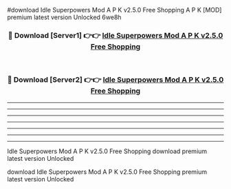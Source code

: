 #download Idle Superpowers Mod A P K v2.5.0 Free Shopping  A P K [MOD] premium latest version Unlocked 6we8h 



<div align="center">
<h3>🔴 Download [Server1] 👉👉 <a href="https://apkdownload2.web.app/">Idle Superpowers Mod A P K v2.5.0 Free Shopping </a></h3><br>

<h3>🔴 Download [Server2] 👉👉 <a href="https://apkdownload2.web.app/">Idle Superpowers Mod A P K v2.5.0 Free Shopping </a></h3>
</div>





----------------------------------------------------------

----------------------------------------------------------

----------------------------------------------------------

----------------------------------------------------------

----------------------------------------------------------

----------------------------------------------------------

----------------------------------------------------------

Idle Superpowers Mod A P K v2.5.0 Free Shopping  download premium latest version Unlocked

download Idle Superpowers Mod A P K v2.5.0 Free Shopping  premium latest version Unlocked
